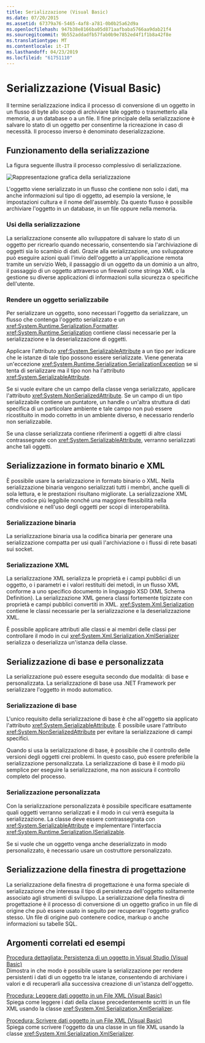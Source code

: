 ```yaml
---
title: Serializzazione (Visual Basic)
ms.date: 07/20/2015
ms.assetid: 67379a76-5465-4af8-a781-0b0b25a62d9a
ms.openlocfilehash: 947b38e8166ba05d871aafbaba5766aa9dab21f4
ms.sourcegitcommit: 9b552addadfb57fab0b9e7852ed4f1f1b8a42f8e
ms.translationtype: MT
ms.contentlocale: it-IT
ms.lasthandoff: 04/23/2019
ms.locfileid: "61751110"
---
```

# <a name="serialization-visual-basic"></a>Serializzazione (Visual Basic)
Il termine serializzazione indica il processo di conversione di un oggetto in un flusso di byte allo scopo di archiviare tale oggetto o trasmetterlo alla memoria, a un database o a un file. Il fine principale della serializzazione è salvare lo stato di un oggetto per consentirne la ricreazione in caso di necessità. Il processo inverso è denominato deserializzazione.  
  
## <a name="how-serialization-works"></a>Funzionamento della serializzazione  
 La figura seguente illustra il processo complessivo di serializzazione.  
  
![Rappresentazione grafica della serializzazione](./media/index/serialization-process.gif)
  
 L'oggetto viene serializzato in un flusso che contiene non solo i dati, ma anche informazioni sul tipo di oggetto, ad esempio la versione, le impostazioni cultura e il nome dell'assembly. Da questo flusso è possibile archiviare l'oggetto in un database, in un file oppure nella memoria.  
  
### <a name="uses-for-serialization"></a>Usi della serializzazione  
 La serializzazione consente allo sviluppatore di salvare lo stato di un oggetto per ricrearlo quando necessario, consentendo sia l'archiviazione di oggetti sia lo scambio di dati. Grazie alla serializzazione, uno sviluppatore può eseguire azioni quali l'invio dell'oggetto a un'applicazione remota tramite un servizio Web, il passaggio di un oggetto da un dominio a un altro, il passaggio di un oggetto attraverso un firewall come stringa XML o la gestione su diverse applicazioni di informazioni sulla sicurezza o specifiche dell'utente.  
  
### <a name="making-an-object-serializable"></a>Rendere un oggetto serializzabile  
 Per serializzare un oggetto, sono necessari l'oggetto da serializzare, un flusso che contenga l'oggetto serializzato e un <xref:System.Runtime.Serialization.Formatter>. <xref:System.Runtime.Serialization> contiene classi necessarie per la serializzazione e la deserializzazione di oggetti.  
  
 Applicare l'attributo <xref:System.SerializableAttribute> a un tipo per indicare che le istanze di tale tipo possono essere serializzate. Viene generata un'eccezione <xref:System.Runtime.Serialization.SerializationException> se si tenta di serializzare ma il tipo non ha l'attributo <xref:System.SerializableAttribute>.  
  
 Se si vuole evitare che un campo della classe venga serializzato, applicare l'attributo <xref:System.NonSerializedAttribute>. Se un campo di un tipo serializzabile contiene un puntatore, un handle o un'altra struttura di dati specifica di un particolare ambiente e tale campo non può essere ricostituito in modo corretto in un ambiente diverso, è necessario renderlo non serializzabile.  
  
 Se una classe serializzata contiene riferimenti a oggetti di altre classi contrassegnate con <xref:System.SerializableAttribute>, verranno serializzati anche tali oggetti.  
  
## <a name="binary-and-xml-serialization"></a>Serializzazione in formato binario e XML  
 È possibile usare la serializzazione in formato binario o XML. Nella serializzazione binaria vengono serializzati tutti i membri, anche quelli di sola lettura, e le prestazioni risultano migliorate. La serializzazione XML offre codice più leggibile nonché una maggiore flessibilità nella condivisione e nell'uso degli oggetti per scopi di interoperabilità.  
  
### <a name="binary-serialization"></a>Serializzazione binaria  
 La serializzazione binaria usa la codifica binaria per generare una serializzazione compatta per usi quali l'archiviazione o i flussi di rete basati sui socket.  
  
### <a name="xml-serialization"></a>Serializzazione XML  
 La serializzazione XML serializza le proprietà e i campi pubblici di un oggetto, o i parametri e i valori restituiti dei metodi, in un flusso XML conforme a uno specifico documento in linguaggio XSD (XML Schema Definition). La serializzazione XML genera classi fortemente tipizzate con proprietà e campi pubblici convertiti in XML. <xref:System.Xml.Serialization> contiene le classi necessarie per la serializzazione e la deserializzazione XML.  
  
 È possibile applicare attributi alle classi e ai membri delle classi per controllare il modo in cui <xref:System.Xml.Serialization.XmlSerializer> serializza o deserializza un'istanza della classe.  
  
## <a name="basic-and-custom-serialization"></a>Serializzazione di base e personalizzata  
 La serializzazione può essere eseguita secondo due modalità: di base e personalizzata. La serializzazione di base usa .NET Framework per serializzare l'oggetto in modo automatico.  
  
### <a name="basic-serialization"></a>Serializzazione di base  
 L'unico requisito della serializzazione di base è che all'oggetto sia applicato l'attributo <xref:System.SerializableAttribute>. È possibile usare l'attributo <xref:System.NonSerializedAttribute> per evitare la serializzazione di campi specifici.  
  
 Quando si usa la serializzazione di base, è possibile che il controllo delle versioni degli oggetti crei problemi. In questo caso, può essere preferibile la serializzazione personalizzata. La serializzazione di base è il modo più semplice per eseguire la serializzazione, ma non assicura il controllo completo del processo.  
  
### <a name="custom-serialization"></a>Serializzazione personalizzata  
 Con la serializzazione personalizzata è possibile specificare esattamente quali oggetti verranno serializzati e il modo in cui verrà eseguita la serializzazione. La classe deve essere contrassegnata con <xref:System.SerializableAttribute> e implementare l'interfaccia <xref:System.Runtime.Serialization.ISerializable>.  
  
 Se si vuole che un oggetto venga anche deserializzato in modo personalizzato, è necessario usare un costruttore personalizzato.  
  
## <a name="designer-serialization"></a>Serializzazione della finestra di progettazione  
 La serializzazione della finestra di progettazione è una forma speciale di serializzazione che interessa il tipo di persistenza dell'oggetto solitamente associato agli strumenti di sviluppo. La serializzazione della finestra di progettazione è il processo di conversione di un oggetto grafico in un file di origine che può essere usato in seguito per recuperare l'oggetto grafico stesso. Un file di origine può contenere codice, markup o anche informazioni su tabelle SQL.  
  
## <a name="BKMK_RelatedTopics"></a> Argomenti correlati ed esempi  
 [Procedura dettagliata: Persistenza di un oggetto in Visual Studio (Visual Basic)](../../../../visual-basic/programming-guide/concepts/serialization/walkthrough-persisting-an-object-in-visual-studio.md)  
 Dimostra in che modo è possibile usare la serializzazione per rendere persistenti i dati di un oggetto tra le istanze, consentendo di archiviare i valori e di recuperarli alla successiva creazione di un'istanza dell'oggetto.  
  
 [Procedura: Leggere dati oggetto in un File XML (Visual Basic)](../../../../visual-basic/programming-guide/concepts/serialization/how-to-read-object-data-from-an-xml-file.md)  
 Spiega come leggere i dati della classe precedentemente scritti in un file XML usando la classe <xref:System.Xml.Serialization.XmlSerializer>.  
  
 [Procedura: Scrivere dati oggetto in un File XML (Visual Basic)](../../../../visual-basic/programming-guide/concepts/serialization/how-to-write-object-data-to-an-xml-file.md)  
 Spiega come scrivere l'oggetto da una classe in un file XML usando la classe <xref:System.Xml.Serialization.XmlSerializer>.

